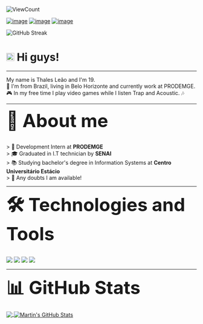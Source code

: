 ![ViewCount](https://views.whatilearened.today/views/github/tflion/views.svg)

[![image](https://img.shields.io/badge/LinkedIn-0077B5?style=for-the-badge&logo=linkedin&logoColor=white&link=https://img.shields.io/badge/LinkedIn-0077B5?style=for-the-badge&logo=linkedin&logoColor=white)](https://www.linkedin.com/in/thalesleao/) [![image](https://img.shields.io/badge/Gmail-D14836?style=for-the-badge&logo=gmail&logoColor=white&link=mailto:tfleao07@gmail.com)](mailto:tfleao07@gmail.com) [![image](https://img.shields.io/badge/Instagram-E4405F?style=for-the-badge&logo=instagram&logoColor=white&link=https://www.instagram.com/tfleao/)](https://www.instagram.com/tfleao/)

![GitHub Streak](https://github-readme-streak-stats.herokuapp.com?user=tflion&theme=dracula&background=32085c&border=ff8000&fire=ff8000&stroke=ff8000&ring=b300ff&currStreakNum=orange&sideNums=af54ff&currStreakLabel=ff8000&sideLabels=ff8000&dates=F8F8F2)

# <img src="https://raw.githubusercontent.com/MartinHeinz/MartinHeinz/master/wave.gif" height="21"> Hi guys! 
<hr>My name is Thales Leão and I'm 19.
<br> 🌆 I'm from Brazil, living in Belo Horizonte and currently work at PRODEMGE.
<br>🎮 In my free time I play video games while I listen Trap and Acoustic. 🎶<hr>
<font size="8"> <b>🤠 About me</b> </font>

<br>> 🏢 Development Intern at <b>PRODEMGE</b>
<br>> 🎓 Graduated in I.T technician by <b>SENAI</b>
<br>> 📚 Studying bachelor's degree in Information Systems at <b>Centro Universitário Estácio</b>
<br>> 💬 Any doubts I am available!

<hr>
<font size="8"> <b>🛠 Technologies and Tools</b> </font>

<br>![](https://img.shields.io/badge/OS-Windows-af54ff?style=for-the-badge&logo=windows)
![](https://img.shields.io/badge/code-c%23-af54ff?style=for-the-badge&logo=c-sharp)
![](https://img.shields.io/badge/Tools-SQLServer-af54ff?style=for-the-badge)
![](https://img.shields.io/badge/framework-.Net-af54ff?style=for-the-badge&logo=dot-net)
<hr>

<font size="8"> <b>📊 GitHub Stats</b> </font>
<br>

<a href="https://github.com/tflion/tflion">
  <img align="center" src="https://github-readme-stats.vercel.app/api/top-langs/?username=tflion&hide=css,html,typescript,php&title_color=af54ff&text_color=ff8000&icon_color=2bbc8a&bg_color=32085c&langs_count=3" />
</a>

<a href="https://github.com/tflion/tflion">
  <img align="center" src="https://github-readme-stats.vercel.app/api?username=tflion&show_icons=trueline_height=25&count_private=true&title_color=af54ff&text_color=ff8000&icon_color=af54ff&bg_color=32085c" alt="Martin's GitHub Stats" />
</a>
<br>
